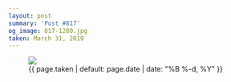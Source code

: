 ```yaml
---
layout: post
summary: 'Post #817'
og_image: 817-1280.jpg
taken: March 31, 2019
---
```


<figure class="post">
 <img sizes="(min-width: 700px) 50vw, calc(100vw - 2rem)" src="{{ site.assets_url }}/817-640.jpg" srcset="{{ site.assets_url }}/817-320.jpg 320w, {{ site.assets_url }}/817-640.jpg 640w, {{ site.assets_url }}/817-960.jpg 960w, {{ site.assets_url }}/817-1280.jpg 1280w"/>
 <figcaption>
  <time>
   {{ page.taken | default: page.date | date: "%B %-d, %Y" }}
  </time>
 </figcaption>
</figure>

